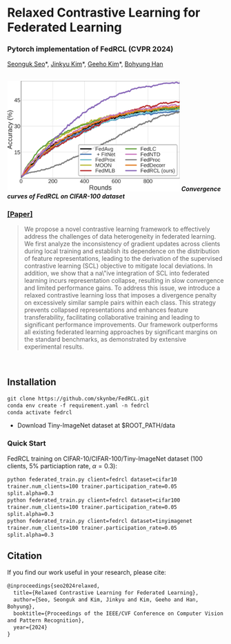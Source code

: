 # Relaxed Contrastive Learning for Federated Learning
### Pytorch implementation of FedRCL (CVPR 2024)
[Seonguk Seo](https://seoseong.uk/)\*,  [Jinkyu Kim](https://jinkyu032.vercel.app)\*, [Geeho Kim](https://geehokim.github.io)\*, [Bohyung Han](https://cv.snu.ac.kr/~bhhan/)


<br/>
<img src="./asset/cifar100_dir005.png" width="400px" title="Convergence"/>
<em><strong>Convergence curves of FedRCL on CIFAR-100 dataset</strong></em>



### [[Paper]](https://arxiv.org/abs/2401.04928)

> <p align="center">  <figcaption align="center"><b></b></figcaption>
> We propose a novel contrastive learning framework to effectively address the challenges of data heterogeneity in federated learning. We first analyze the inconsistency of gradient updates across clients during local training and establish its dependence on the distribution of feature representations, leading to the derivation of the supervised contrastive learning (SCL) objective to mitigate local deviations. In addition, we show that a na\"ive integration of SCL into federated learning incurs representation collapse, resulting in slow convergence and limited performance gains. To address this issue, we introduce a relaxed contrastive learning loss that imposes a divergence penalty on excessively similar sample pairs within each class. This strategy prevents collapsed representations and enhances feature transferability, facilitating collaborative training and leading to significant performance improvements. Our framework outperforms all existing federated learning approaches by significant margins on the standard benchmarks, as demonstrated by extensive experimental results.


<br>

## Installation
```
git clone https://github.com/skynbe/FedRCL.git
conda env create -f requirement.yaml -n fedrcl
conda activate fedrcl
```
- Download Tiny-ImageNet dataset at $ROOT_PATH/data

  
### Quick Start 

FedRCL training on CIFAR-10/CIFAR-100/Tiny-ImageNet dataset (100 clients, 5% particiaption rate, $\alpha=0.3$):
```
python federated_train.py client=fedrcl dataset=cifar10 trainer.num_clients=100 trainer.participation_rate=0.05 split.alpha=0.3
python federated_train.py client=fedrcl dataset=cifar100 trainer.num_clients=100 trainer.participation_rate=0.05 split.alpha=0.3
python federated_train.py client=fedrcl dataset=tinyimagenet trainer.num_clients=100 trainer.participation_rate=0.05 split.alpha=0.3
```

## Citation

If you find our work useful in your research, please cite:

```
@inproceedings{seo2024relaxed,
  title={Relaxed Contrastive Learning for Federated Learning},
  author={Seo, Seonguk and Kim, Jinkyu and Kim, Geeho and Han, Bohyung},
  booktitle={Proceedings of the IEEE/CVF Conference on Computer Vision and Pattern Recognition},
  year={2024}
}
```

